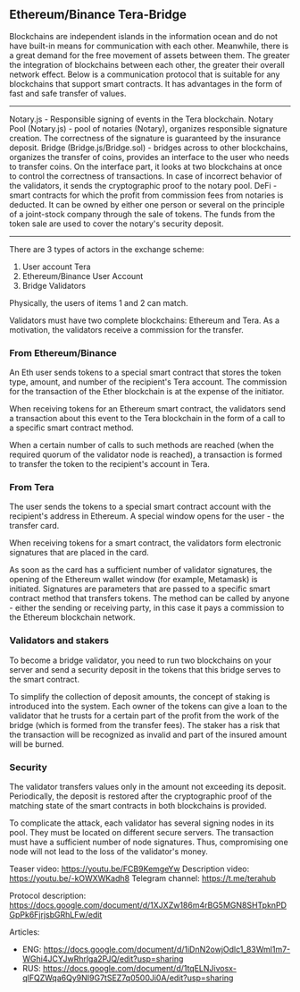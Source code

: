 ﻿## Ethereum/Binance Tera-Bridge  


  

Blockchains are independent islands in the information ocean and do not have built-in means for communication with each other. Meanwhile, there is a great demand for the free movement of assets between them. The greater the integration of blockchains between each other, the greater their overall network effect. Below is a communication protocol that is suitable for any blockchains that support smart contracts. It has advantages in the form of fast and safe transfer of values.

---

Notary.js - Responsible signing of events in the Tera blockchain.
Notary Pool (Notary.js) - pool of notaries (Notary), organizes responsible signature creation. The correctness of the signature is guaranteed by the insurance deposit.
Bridge (Bridge.js/Bridge.sol) - bridges across to other blockchains, organizes the transfer of coins, provides an interface to the user who needs to transfer coins. On the interface part, it looks at two blockchains at once to control the correctness of transactions. In case of incorrect behavior of the validators, it sends the cryptographic proof to the notary pool.
DeFi - smart contracts for which the profit from commission fees from notaries is deducted. It can be owned by either one person or several on the principle of a joint-stock company through the sale of tokens. The funds from the token sale are used to cover the notary's security deposit.

 

---
There are 3 types of actors in the exchange scheme:
1. User account Tera
2. Ethereum/Binance User Account
3. Bridge Validators

Physically, the users of items 1 and 2 can match.

Validators must have two complete blockchains: Ethereum and Tera. As a motivation, the validators receive a commission for the transfer.



### From Ethereum/Binance

An Eth user sends tokens to a special smart contract that stores the token type, amount, and number of the recipient's Tera account. The commission for the transaction of the Ether blockchain is at the expense of the initiator.

When receiving tokens for an Ethereum smart contract, the validators send a transaction about this event to the Tera blockchain in the form of a call to a specific smart contract method.

When a certain number of calls to such methods are reached (when the required quorum of the validator node is reached), a transaction is formed to transfer the token to the recipient's account in Tera.




### From Tera

The user sends the tokens to a special smart contract account with the recipient's address in Ethereum. A special window opens for the user - the transfer card.

When receiving tokens for a smart contract, the validators form electronic signatures that are placed in the card.

As soon as the card has a sufficient number of validator signatures, the opening of the Ethereum wallet window (for example, Metamask) is initiated. Signatures are parameters that are passed to a specific smart contract method that transfers tokens. The method can be called by anyone - either the sending or receiving party, in this case it pays a commission to the Ethereum blockchain network.



### Validators and stakers

To become a bridge validator, you need to run two blockchains on your server and send a security deposit in the tokens that this bridge serves to the smart contract. 

To simplify the collection of deposit amounts, the concept of staking is introduced into the system. Each owner of the tokens can give a loan to the validator that he trusts for a certain part of the profit from the work of the bridge (which is formed from the transfer fees). The staker has a risk that the transaction will be recognized as invalid and part of the insured amount will be burned.




### Security

The validator transfers values only in the amount not exceeding its deposit. Periodically, the deposit is restored after the cryptographic proof of the matching state of the smart contracts in both blockchains is provided.

To complicate the attack, each validator has several signing nodes in its pool. They must be located on different secure servers. The transaction must have a sufficient number of node signatures. Thus, compromising one node will not lead to the loss of the validator's money.



Teaser video: https://youtu.be/FCB9KemgeYw
Description video: https://youtu.be/-kOWXWKadh8
Telegram channel: https://t.me/terahub


Protocol description:
https://docs.google.com/document/d/1XJXZw186m4rBG5MGN8SHTpknPDGpPk6FjrjsbGRhLFw/edit


Articles:
* ENG: https://docs.google.com/document/d/1iDnN2owjOdlc1_83Wml1m7-WGhi4JCYJwRhrlga2PJQ/edit?usp=sharing
* RUS: https://docs.google.com/document/d/1tqELNJivosx-qlFQZWqa6Qy9NI9G7tSEZ7q0500Ji0A/edit?usp=sharing
